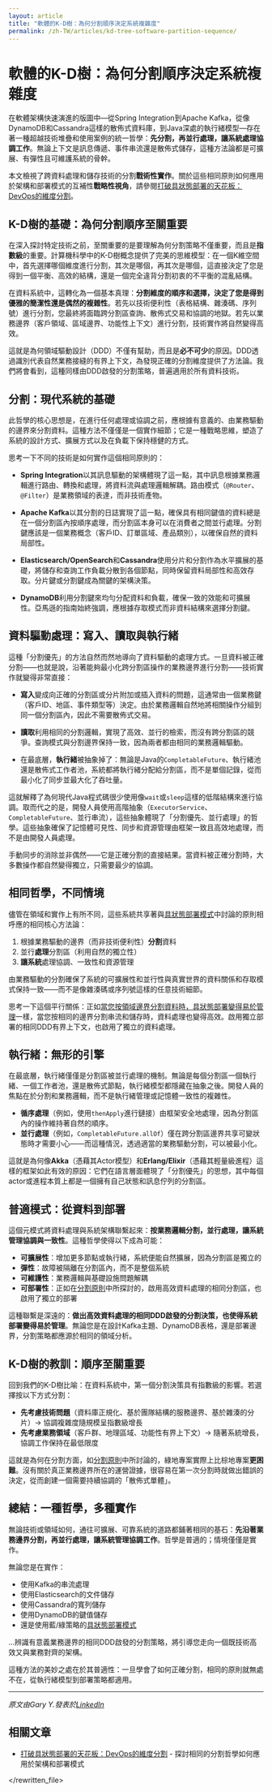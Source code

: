 ```yaml
---
layout: article
title: "軟體的K-D樹：為何分割順序決定系統複雜度"
permalink: /zh-TW/articles/kd-tree-software-partition-sequence/
---
```


# 軟體的K-D樹：為何分割順序決定系統複雜度

在軟體架構快速演進的版圖中—從Spring Integration到Apache Kafka，從像DynamoDB和Cassandra這樣的散佈式資料庫，到Java深處的執行緒模型—存在著一種超越技術堆疊和使用案例的統一哲學：**先分割，再並行處理，讓系統處理協調工作**。無論上下文是訊息傳遞、事件串流還是散佈式儲存，這種方法論都是可擴展、有彈性且可維護系統的骨幹。

本文檢視了跨資料處理和儲存技術的分割**戰術性實作**。關於這些相同原則如何應用於架構和部署模式的互補性**戰略性視角**，請參閱[打破具狀態部署的天花板：DevOps的維度分割](/articles/stateful-deployment-dimensional-partitioning/)。

## K-D樹的基礎：為何分割順序至關重要

在深入探討特定技術之前，至關重要的是要理解為何分割策略不僅重要，而且是**指數級**的重要。計算機科學中的K-D樹概念提供了完美的思維模型：在一個K維空間中，首先選擇哪個維度進行分割，其次是哪個，再其次是哪個，這直接決定了您是得到一個平衡、高效的結構，還是一個完全違背分割初衷的不平衡的混亂結構。

在資料系統中，這轉化為一個基本真理：**分割維度的順序和選擇，決定了您是得到優雅的簡潔性還是偶然的複雜性**。若先以技術便利性（表格結構、雜湊碼、序列號）進行分割，您最終將面臨跨分割區查詢、散佈式交易和協調的地獄。若先以業務邊界（客戶領域、區域邊界、功能性上下文）進行分割，技術實作將自然變得高效。

這就是為何領域驅動設計（DDD）不僅有幫助，而且是**必不可少**的原因。DDD透過識別代表自然業務接縫的有界上下文，為發現正確的分割維度提供了方法論。我們將會看到，這種同樣由DDD啟發的分割策略，普遍適用於所有資料技術。

## 分割：現代系統的基礎

此哲學的核心思想是，在進行任何處理或協調之前，應根據有意義的、由業務驅動的邊界來分割資料。這種方法不僅僅是一個實作細節；它是一種戰略思維，塑造了系統的設計方式、擴展方式以及在負載下保持穩健的方式。

思考一下不同的技術是如何實作這個相同原則的：

*   **Spring Integration**以其訊息驅動的架構體現了這一點，其中訊息根據業務邏輯進行路由、轉換和處理，將資料流與處理邏輯解耦。路由模式（`@Router`、`@Filter`）是業務領域的表達，而非技術產物。

*   **Apache Kafka**以其分割的日誌實現了這一點，確保具有相同鍵值的資料總是在一個分割區內按順序處理，而分割區本身可以在消費者之間並行處理。分割鍵應該是一個業務概念（客戶ID、訂單區域、產品類別），以確保自然的資料局部性。

*   **Elasticsearch/OpenSearch**和**Cassandra**使用分片和分割作為水平擴展的基礎，將儲存和查詢工作負載分散到各個節點，同時保留資料局部性和高效存取。分片鍵或分割鍵成為關鍵的架構決策。

*   **DynamoDB**利用分割鍵來均勻分配資料和負載，確保一致的效能和可擴展性。亞馬遜的指南始終強調，應根據存取模式而非資料結構來選擇分割鍵。

## 資料驅動處理：寫入、讀取與執行緒

這種「分割優先」的方法自然而然地導向了資料驅動的處理方式。一旦資料被正確分割——也就是說，沿著能夠最小化跨分割區操作的業務邊界進行分割——技術實作就變得非常直接：

*   **寫入**變成向正確的分割區或分片附加或插入資料的問題，這通常由一個業務鍵（客戶ID、地區、事件類型等）決定。由於業務邏輯自然地將相關操作分組到同一個分割區內，因此不需要散佈式交易。

*   **讀取**利用相同的分割邏輯，實現了高效、並行的檢索，而沒有跨分割區的競爭。查詢模式與分割邊界保持一致，因為兩者都由相同的業務邏輯驅動。

*   在最底層，**執行緒**被抽象掉了：無論是Java的`CompletableFuture`、執行緒池還是散佈式工作者池，系統都將執行緒分配給分割區，而不是單個記錄，從而最小化了同步並最大化了吞吐量。

這就解釋了為何現代Java程式碼很少使用像`wait`或`sleep`這樣的低階結構來進行協調。取而代之的是，開發人員使用高階抽象（`ExecutorService`、`CompletableFuture`、並行串流），這些抽象體現了「分割優先、並行處理」的哲學。這些抽象確保了記憶體可見性、同步和資源管理由框架一致且高效地處理，而不是由開發人員處理。

手動同步的消除並非偶然——它是正確分割的直接結果。當資料被正確分割時，大多數操作都自然變得獨立，只需要最少的協調。

## 相同哲學，不同情境

儘管在領域和實作上有所不同，這些系統共享著與[具狀態部署模式](/articles/stateful-deployment-dimensional-partitioning/)中討論的原則相呼應的相同核心方法論：

1.  根據業務驅動的邊界（而非技術便利性）**分割**資料
2.  並行**處理**分割區（利用自然的獨立性）
3.  **讓系統**處理協調、一致性和資源管理

由業務驅動的分割確保了系統的可擴展性和並行性與真實世界的資料關係和存取模式保持一致——而不是像雜湊碼或序列號這樣的任意技術細節。

思考一下這個平行關係：正如[當您按領域邊界分割資料時，具狀態部署變得易於管理](/articles/stateful-deployment-dimensional-partitioning/)一樣，當您按相同的邊界分割串流和儲存時，資料處理也變得高效。啟用獨立部署的相同DDD有界上下文，也啟用了獨立的資料處理。

## 執行緒：無形的引擎

在最底層，執行緒僅僅是分割區被並行處理的機制。無論是每個分割區一個執行緒、一個工作者池，還是散佈式節點，執行緒模型都隱藏在抽象之後。開發人員的焦點在於分割和業務邏輯，而不是執行緒管理或記憶體一致性的複雜性。

*   **循序處理**（例如，使用`thenApply`進行鏈接）由框架安全地處理，因為分割區內的操作維持著自然的順序。
*   **並行處理**（例如，`CompletableFuture.allOf`）僅在跨分割區邊界共享可變狀態時才需要小心——而這種情況，透過適當的業務驅動分割，可以被最小化。

這就是為何像**Akka**（憑藉其Actor模型）和**Erlang/Elixir**（憑藉其輕量級進程）這樣的框架如此有效的原因：它們在語言層面體現了「分割優先」的思想，其中每個actor或進程本質上都是一個擁有自己狀態和訊息佇列的分割區。

## 普適模式：從資料到部署

這個元模式將資料處理與系統架構聯繫起來：**按業務邏輯分割，並行處理，讓系統管理協調與一致性**。這種哲學使得以下成為可能：

*   **可擴展性**：增加更多節點或執行緒，系統便能自然擴展，因為分割區是獨立的
*   **彈性**：故障被隔離在分割區內，而不是整個系統
*   **可維護性**：業務邏輯與基礎設施問題解耦
*   **可部署性**：正如在[分割原則](/articles/stateful-deployment-dimensional-partitioning/)中所探討的，啟用高效資料處理的相同分割區，也啟用了獨立的部署

這種聯繫是深遠的：**做出高效資料處理的相同DDD啟發的分割決策，也使得系統部署變得易於管理**。無論您是在設計Kafka主題、DynamoDB表格，還是部署邊界，分割策略都應源於相同的領域分析。

## K-D樹的教訓：順序至關重要

回到我們的K-D樹比喻：在資料系統中，第一個分割決策具有指數級的影響。若選擇按以下方式分割：

-   **先考慮技術問題**（資料庫正規化、基於團隊結構的服務邊界、基於雜湊的分片）→ 協調複雜度隨規模呈指數級增長
-   **先考慮業務領域**（客戶群、地理區域、功能性有界上下文）→ 隨著系統增長，協調工作保持在最低限度

這就是為何在分割方面，如[分割原則](/articles/stateful-deployment-dimensional-partitioning/)中所討論的，綠地專案實際上比棕地專案**更困難**。沒有關於真正業務邊界所在的運營證據，很容易在第一次分割時就做出錯誤的決定，從而創建一個需要持續協調的「散佈式單體」。

## 總結：一種哲學，多種實作

無論技術或領域如何，通往可擴展、可靠系統的道路都鋪著相同的基石：**先沿著業務邊界分割，再並行處理，讓系統管理協調工作**。哲學是普適的；情境僅僅是實作。

無論您是在實作：
- 使用Kafka的串流處理
- 使用Elasticsearch的文件儲存
- 使用Cassandra的寬列儲存
- 使用DynamoDB的鍵值儲存
- 還是使用藍/綠策略的[具狀態部署模式](/articles/stateful-deployment-dimensional-partitioning/)

...辨識有意義業務邊界的相同DDD啟發的分割策略，將引導您走向一個既技術高效又與業務對齊的架構。

這種方法的美妙之處在於其普適性：一旦學會了如何正確分割，相同的原則就無處不在，從執行緒模型到部署策略都適用。

---

*原文由Gary Y.發表於[LinkedIn](https://www.linkedin.com/pulse/universal-philosophy-partition-first-data-driven-systems-gary-yang-87yle/)*

## 相關文章

- [打破具狀態部署的天花板：DevOps的維度分割](/articles/stateful-deployment-dimensional-partitioning/) - 探討相同的分割哲學如何應用於架構和部署模式

</rewritten_file> 